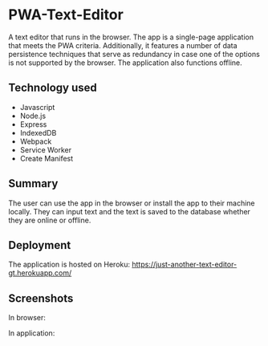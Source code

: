 # PWA-Text-Editor

A text editor that runs in the browser. The app is a single-page application that meets the PWA criteria. Additionally, it features a number of data persistence techniques that serve as redundancy in case one of the options is not supported by the browser. The application also functions offline.

## Technology used

- Javascript
- Node.js
- Express
- IndexedDB
- Webpack
- Service Worker
- Create Manifest

## Summary

The user can use the app in the browser or install the app to their machine locally. They can input text and the text is saved to the database whether they are online or offline.

## Deployment

The application is hosted on Heroku: https://just-another-text-editor-gt.herokuapp.com/

## Screenshots

In browser:

In application:
